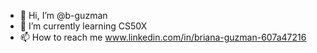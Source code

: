 - 👋 Hi, I’m @b-guzman
- 🌱 I’m currently learning CS50X
- 📫 How to reach me www.linkedin.com/in/briana-guzman-607a47216 

<!---
b-guzman/b-guzman is a ✨ special ✨ repository because its `README.md` (this file) appears on your GitHub profile.
You can click the Preview link to take a look at your changes.
--->
